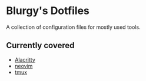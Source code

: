 # Blurgy's Dotfiles

A collection of configuration files for mostly used tools.

## Currently covered

- [Alacritty](./.config/alacritty)
- [neovim](./.config/nvim)
- [tmux](./.tmux.conf)
